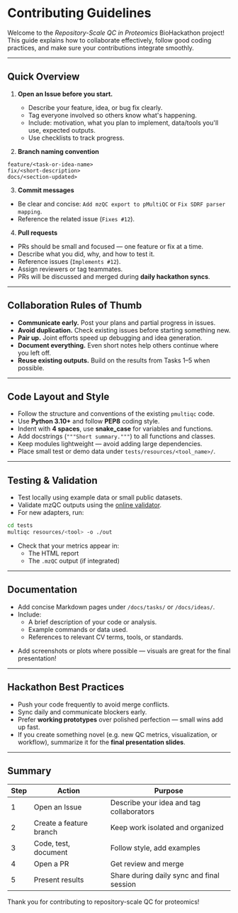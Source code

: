 # Contributing Guidelines

Welcome to the *Repository-Scale QC in Proteomics* BioHackathon project!
This guide explains how to collaborate effectively, follow good coding practices, and make sure your contributions integrate smoothly.

---

## Quick Overview

1. **Open an Issue before you start.**
   - Describe your feature, idea, or bug fix clearly.
   - Tag everyone involved so others know what's happening.
   - Include: motivation, what you plan to implement, data/tools you'll use, expected outputs.
   - Use checklists to track progress.

2. **Branch naming convention**
```
feature/<task-or-idea-name>
fix/<short-description>
docs/<section-updated>
````

3. **Commit messages**
- Be clear and concise: `Add mzQC export to pMultiQC` or `Fix SDRF parser mapping`.
- Reference the related issue (`Fixes #12`).

4. **Pull requests**
- PRs should be small and focused — one feature or fix at a time.
- Describe what you did, why, and how to test it.
- Reference issues (`Implements #12`).
- Assign reviewers or tag teammates.
- PRs will be discussed and merged during **daily hackathon syncs**.

---

## Collaboration Rules of Thumb

- **Communicate early.** Post your plans and partial progress in issues.
- **Avoid duplication.** Check existing issues before starting something new.
- **Pair up.** Joint efforts speed up debugging and idea generation.
- **Document everything.** Even short notes help others continue where you left off.
- **Reuse existing outputs.** Build on the results from Tasks 1–5 when possible.

---

## Code Layout and Style

- Follow the structure and conventions of the existing `pmultiqc` code.
- Use **Python 3.10+** and follow **PEP8** coding style.
- Indent with **4 spaces**, use **snake_case** for variables and functions.
- Add docstrings (`"""Short summary."""`) to all functions and classes.
- Keep modules lightweight — avoid adding large dependencies.
- Place small test or demo data under `tests/resources/<tool_name>/`.

---

## Testing & Validation

- Test locally using example data or small public datasets.
- Validate mzQC outputs using the [online validator](https://hupo-psi.github.io/mzQC/validator).
- For new adapters, run:
```bash
cd tests
multiqc resources/<tool> -o ./out
````
- Check that your metrics appear in:
  - The HTML report
  - The `.mzQC` output (if integrated)

---

## Documentation

- Add concise Markdown pages under `/docs/tasks/` or `/docs/ideas/`.
- Include:
  - A brief description of your code or analysis.
  - Example commands or data used.
  - References to relevant CV terms, tools, or standards.
* Add screenshots or plots where possible — visuals are great for the final presentation!

---

## Hackathon Best Practices

- Push your code frequently to avoid merge conflicts.
- Sync daily and communicate blockers early.
- Prefer **working prototypes** over polished perfection — small wins add up fast.
- If you create something novel (e.g. new QC metrics, visualization, or workflow), summarize it for the **final presentation slides**.

---

## Summary

| Step | Action                  | Purpose                                   |
| ---- | ----------------------- | ----------------------------------------- |
| 1    | Open an Issue           | Describe your idea and tag collaborators  |
| 2    | Create a feature branch | Keep work isolated and organized          |
| 3    | Code, test, document    | Follow style, add examples                |
| 4    | Open a PR               | Get review and merge                      |
| 5    | Present results         | Share during daily sync and final session |

Thank you for contributing to repository-scale QC for proteomics!
